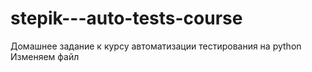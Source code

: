 # stepik---auto-tests-course
Домашнее задание к курсу автоматизации тестирования на python
Изменяем файл
